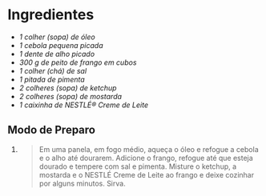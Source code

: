 # **Ingredientes**

- *1 colher (sopa) de óleo*
- *1 cebola pequena picada*
- *1 dente de alho picado*
- *300 g de peito de frango em cubos*
- *1 colher (chá) de sal*
- *1 pitada de pimenta*
- *2 colheres (sopa) de ketchup*
- *2 colheres (sopa) de mostarda*
- *1 caixinha de NESTLÉ® Creme de Leite*

## Modo de Preparo

1.  > Em uma panela, em fogo médio, aqueça o óleo e refogue a cebola e o alho até dourarem. Adicione o frango,
    > refogue até que esteja dourado e tempere com sal e pimenta. Misture o ketchup,
    > a mostarda e o NESTLÉ Creme de Leite ao frango e deixe cozinhar por alguns minutos. Sirva.